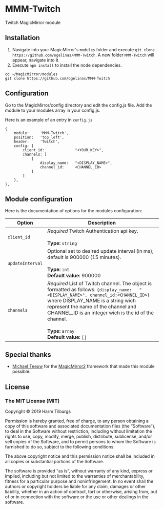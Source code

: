 # MMM-Twitch
Twitch MagicMirror module

## Installation
1. Navigate into your MagicMirror's `modules` folder and execute `git clone https://github.com/ogelinas/MMM-Twitch`.  A new folder `MMM-Twitch` will appear, navigate into it.
2. Execute `npm install` to install the node dependencies.

```
cd ~/MagicMirror/modules 
git clone https://github.com/ogelinas/MMM-Twitch
```

## Configuration
Go to the MagicMirror/config directory and edit the config.js file.
Add the module to your modules array in your config.js.

Here is an example of an entry in `config.js`
```
{
    module:		'MMM-Twitch',
    position:	'top_left',
    header:		'Twitch',
    config: {
	    client_id:				"<YOUR_KEY>",
		channels: [
		    {
		        display_name:	"<DISPLAY_NAME>",
		        channel_id:		<CHANNEL_ID>
		    }
		]
	},
},
```

## Module configuration
Here is the documentation of options for the modules configuration:

| Option               | Description
|--------------------- |-----------
| `client_id`          | *Required* Twitch Authentication api key.<br><br>**Type:** `string`
| `updateInterval`     | Optional set to desired update interval (in ms), default is 900000 (15 minutes).<br><br>**Type:**  `int` <br> **Default value:** 900000
| `channels`           | *Required* List of Twitch channel. The object is formatted as follows: ```{display_name:	"<DISPLAY_NAME>", channel_id:<CHANNEL_ID>}``` where DISPLAY_NAME is a string wich represent the name of the channel and CHANNEL_ID is an integer wich is the id of the channel.<br><br>**Type:**  `array` <br> **Default value:** `[]`


## Special thanks
- [Michael Teeuw](https://github.com/MichMich) for the [MagicMirror2](https://github.com/MichMich/MagicMirror/tree/develop) framework that made this module possible.

## License
### The MIT License (MIT)

Copyright © 2019 Harm Tilburgs

Permission is hereby granted, free of charge, to any person obtaining a copy of this software and associated documentation files (the “Software”), to deal in the Software without restriction, including without limitation the rights to use, copy, modify, merge, publish, distribute, sublicense, and/or sell copies of the Software, and to permit persons to whom the Software is furnished to do so, subject to the following conditions:

The above copyright notice and this permission notice shall be included in all copies or substantial portions of the Software.

The software is provided “as is”, without warranty of any kind, express or implied, including but not limited to the warranties of merchantability, fitness for a particular purpose and noninfringement. In no event shall the authors or copyright holders be liable for any claim, damages or other liability, whether in an action of contract, tort or otherwise, arising from, out of or in connection with the software or the use or other dealings in the software.